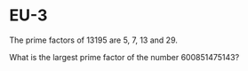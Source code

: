 # EU-3

The prime factors of 13195 are 5, 7, 13 and 29.

What is the largest prime factor of the number 600851475143?
